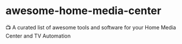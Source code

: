# awesome-home-media-center
📺 A curated list of awesome tools and software for your Home Media Center and TV Automation

